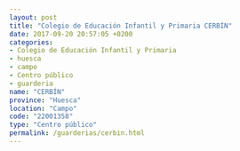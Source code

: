 ```yaml
---
layout: post
title: "Colegio de Educación Infantil y Primaria CERBÍN"
date: 2017-09-20 20:57:05 +0200
categories:
- Colegio de Educación Infantil y Primaria
- huesca
- campo
- Centro público
- guarderia
name: "CERBÍN"
province: "Huesca"
location: "Campo"
code: "22001358"
type: "Centro público"
permalink: /guarderias/cerbin.html
---
```

